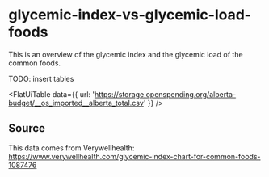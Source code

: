 # glycemic-index-vs-glycemic-load-foods

This is an overview of the glycemic index and the glycemic load of the common foods. 

TODO: insert tables 

<FlatUiTable
  data={{
    url: 'https://storage.openspending.org/alberta-budget/__os_imported__alberta_total.csv'
  }}
 />

## Source

This data comes from Verywellhealth: https://www.verywellhealth.com/glycemic-index-chart-for-common-foods-1087476

